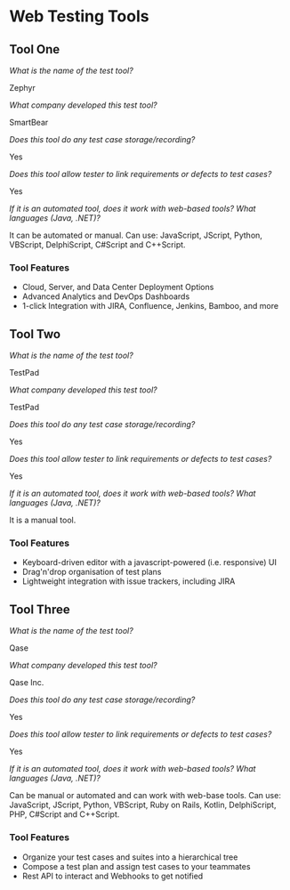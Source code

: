 # Web Testing Tools

## Tool One

_What is the name of the test tool?_ 

Zephyr

_What company developed this test tool?_ 

SmartBear

_Does this tool do any test case storage/recording?_ 

Yes

_Does this tool allow tester to link requirements or defects to test cases?_ 

Yes

_If it is an automated tool, does it work with web-based tools? What languages (Java, .NET)?_ 

It can be automated or manual. Can use: JavaScript, JScript, Python, VBScript, DelphiScript, C#Script and C++Script.

### Tool Features
* Cloud, Server, and Data Center Deployment Options
* Advanced Analytics and DevOps Dashboards
* 1-click Integration with JIRA, Confluence, Jenkins, Bamboo, and more

## Tool Two

_What is the name of the test tool?_ 

TestPad

_What company developed this test tool?_ 

TestPad

_Does this tool do any test case storage/recording?_ 

Yes

_Does this tool allow tester to link requirements or defects to test cases?_ 

Yes

_If it is an automated tool, does it work with web-based tools? What languages (Java, .NET)?_ 

It is a manual tool.

### Tool Features
* Keyboard-driven editor with a javascript-powered (i.e. responsive) UI
* Drag'n'drop organisation of test plans
* Lightweight integration with issue trackers, including JIRA

## Tool Three

_What is the name of the test tool?_ 

Qase

_What company developed this test tool?_ 

Qase Inc.

_Does this tool do any test case storage/recording?_ 

Yes

_Does this tool allow tester to link requirements or defects to test cases?_ 

Yes

_If it is an automated tool, does it work with web-based tools? What languages (Java, .NET)?_ 

Can be manual or automated and can work with web-base tools. Can use: JavaScript, JScript, Python, VBScript, Ruby on Rails, Kotlin, DelphiScript, PHP, C#Script and C++Script.

### Tool Features
* Organize your test cases and suites into a hierarchical tree
* Compose a test plan and assign test cases to your teammates
* Rest API to interact and Webhooks to get notified
